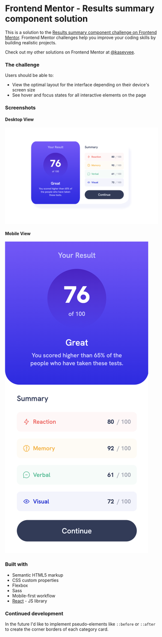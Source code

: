 # Frontend Mentor - Results summary component solution

This is a solution to the [Results summary component challenge on Frontend Mentor](https://www.frontendmentor.io/challenges/results-summary-component-CE_K6s0maV). Frontend Mentor challenges help you improve your coding skills by building realistic projects.

Check out my other solutions on Frontend Mentor at [@kaseyvee](https://www.frontendmentor.io/profile/kaseyvee).

### The challenge

Users should be able to:

- View the optimal layout for the interface depending on their device's screen size
- See hover and focus states for all interactive elements on the page

### Screenshots

#### Desktop View
![Desktop View](https://github.com/kaseyvee/results-summary-css-practice/blob/main/docs/desktop-view.png?raw=true)

#### Mobile View
![Mobile View](https://github.com/kaseyvee/results-summary-css-practice/blob/main/docs/mobile-view.png?raw=true)

### Built with

- Semantic HTML5 markup
- CSS custom properties
- Flexbox
- Sass
- Mobile-first workflow
- [React](https://reactjs.org/) - JS library

### Continued development

In the future I'd like to implement pseudo-elements like ```::before``` or ```::after``` to create the corner borders of each category card.